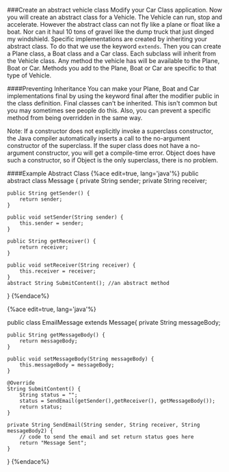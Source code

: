 ###Create an abstract vehicle class
Modify your Car Class application. Now you will create an abstract class for a Vehicle. The Vehicle can run, stop and accelerate. However the abstract class can not fly like a plane or float like a boat. Nor can it haul 10 tons of gravel like the dump truck that just dinged my windshield. Specific implementations are created by inheriting your abstract class. To do that we use the keyword ```extends```. Then you can create a Plane class, a Boat class and a Car class. Each subclass will inherit from the Vehicle class. Any method the vehicle has will be available to the Plane, Boat or Car. Methods you add to the Plane, Boat or Car are specific to that type of Vehicle.

####Preventing Inheritance
You can make your Plane, Boat and Car implementations final by using the keyword final after the modifier public in the class definition. Final classes can't be inherited. This isn't common but you may sometimes see people do this. Also, you can prevent a specific method from being overridden in the same way.

Note: If a constructor does not explicitly invoke a superclass constructor, the Java compiler automatically inserts a call to the no-argument constructor of the superclass. If the super class does not have a no-argument constructor, you will get a compile-time error. Object does have such a constructor, so if Object is the only superclass, there is no problem.

####Example Abstract Class
{%ace edit=true, lang='java'%}
public abstract class Message
{
	private String sender;
    private String receiver;
	
	public String getSender() {
		return sender;
	}

	public void setSender(String sender) {
		this.sender = sender;
	}

	public String getReceiver() {
		return receiver;
	}

	public void setReceiver(String receiver) {
		this.receiver = receiver;
	}
    abstract String SubmitContent(); //an abstract method
}
{%endace%}

{%ace edit=true, lang='java'%}

public class EmailMessage extends Message{
    private String messageBody;

    
	public String getMessageBody() {
		return messageBody;
	}

	public void setMessageBody(String messageBody) {
		this.messageBody = messageBody;
	}

	@Override
	String SubmitContent() {
		String status = "";
		status = SendEmail(getSender(),getReceiver(), getMessageBody());
		return status;
	}

	private String SendEmail(String sender, String receiver, String messageBody2) {
		// code to send the email and set return status goes here
		return "Message Sent";
	}
    
    
}
{%endace%}

